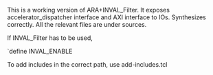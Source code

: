 This is a working version of ARA+INVAL_Filter.
It exposes accelerator_dispatcher interface and AXI interface to IOs.
Synthesizes correctly.
All the relevant files are under sources.

If INVAL_Filter has to be used, 

`define INVAL_ENABLE

To add includes in the correct path, use
add-includes.tcl 
